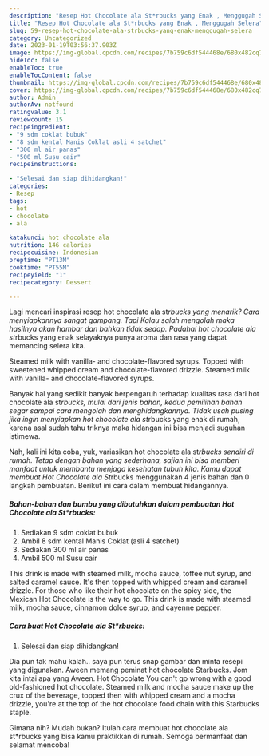 ```yaml
---
description: "Resep Hot Chocolate ala St*rbucks yang Enak , Menggugah Selera"
title: "Resep Hot Chocolate ala St*rbucks yang Enak , Menggugah Selera"
slug: 59-resep-hot-chocolate-ala-strbucks-yang-enak-menggugah-selera
category: Uncategorized
date: 2023-01-19T03:56:37.903Z
image: https://img-global.cpcdn.com/recipes/7b759c6df544468e/680x482cq70/hot-chocolate-ala-strbucks-foto-resep-utama.jpg
hideToc: false
enableToc: true
enableTocContent: false
thumbnail: https://img-global.cpcdn.com/recipes/7b759c6df544468e/680x482cq70/hot-chocolate-ala-strbucks-foto-resep-utama.jpg
cover: https://img-global.cpcdn.com/recipes/7b759c6df544468e/680x482cq70/hot-chocolate-ala-strbucks-foto-resep-utama.jpg
author: Admin
authorAv: notfound
ratingvalue: 3.1
reviewcount: 15
recipeingredient:
- "9 sdm coklat bubuk"
- "8 sdm kental Manis Coklat asli 4 satchet"
- "300 ml air panas"
- "500 ml Susu cair"
recipeinstructions:

- "Selesai dan siap dihidangkan!"
categories:
- Resep
tags:
- hot
- chocolate
- ala

katakunci: hot chocolate ala 
nutrition: 146 calories
recipecuisine: Indonesian
preptime: "PT13M"
cooktime: "PT55M"
recipeyield: "1"
recipecategory: Dessert

---
```



Lagi mencari inspirasi resep hot chocolate ala st*rbucks yang menarik? Cara menyiapkannya sangat gampang. Tapi Kalau salah mengolah maka hasilnya akan hambar dan bahkan tidak sedap. Padahal hot chocolate ala st*rbucks yang enak selayaknya punya aroma dan rasa yang dapat memancing selera kita.


Steamed milk with vanilla- and chocolate-flavored syrups. Topped with sweetened whipped cream and chocolate-flavored drizzle. Steamed milk with vanilla- and chocolate-flavored syrups.

Banyak hal yang sedikit banyak berpengaruh terhadap kualitas rasa dari hot chocolate ala st*rbucks, mulai dari jenis bahan, kedua pemilihan bahan segar sampai cara mengolah dan menghidangkannya. Tidak usah pusing jika ingin menyiapkan hot chocolate ala st*rbucks yang enak di rumah, karena asal sudah tahu triknya maka hidangan ini bisa menjadi suguhan istimewa.


Nah, kali ini kita coba, yuk, variasikan hot chocolate ala st*rbucks sendiri di rumah. Tetap dengan bahan yang sederhana, sajian ini bisa memberi manfaat untuk membantu menjaga kesehatan tubuh kita. Kamu dapat membuat Hot Chocolate ala St*rbucks menggunakan 4 jenis bahan dan 0 langkah pembuatan. Berikut ini cara dalam membuat hidangannya.

<!--inarticleads1-->

##### Bahan-bahan dan bumbu yang dibutuhkan dalam pembuatan Hot Chocolate ala St*rbucks:

1. Sediakan 9 sdm coklat bubuk
1. Ambil 8 sdm kental Manis Coklat (asli 4 satchet)
1. Sediakan 300 ml air panas
1. Ambil 500 ml Susu cair


This drink is made with steamed milk, mocha sauce, toffee nut syrup, and salted caramel sauce. It&#39;s then topped with whipped cream and caramel drizzle. For those who like their hot chocolate on the spicy side, the Mexican Hot Chocolate is the way to go. This drink is made with steamed milk, mocha sauce, cinnamon dolce syrup, and cayenne pepper. 

<!--inarticleads2-->

##### Cara buat Hot Chocolate ala St*rbucks:


1. Selesai dan siap dihidangkan!

Dia pun tak mahu kalah.. saya pun terus snap gambar dan minta resepi yang digunakan. Aween memang peminat hot chocolate Starbucks. Jom kita intai apa yang Aween. Hot Chocolate You can&#39;t go wrong with a good old-fashioned hot chocolate. Steamed milk and mocha sauce make up the crux of the beverage, topped then with whipped cream and a mocha drizzle, you&#39;re at the top of the hot chocolate food chain with this Starbucks staple. 

Gimana nih? Mudah bukan? Itulah cara membuat hot chocolate ala st*rbucks yang bisa kamu praktikkan di rumah. Semoga bermanfaat dan selamat mencoba!
